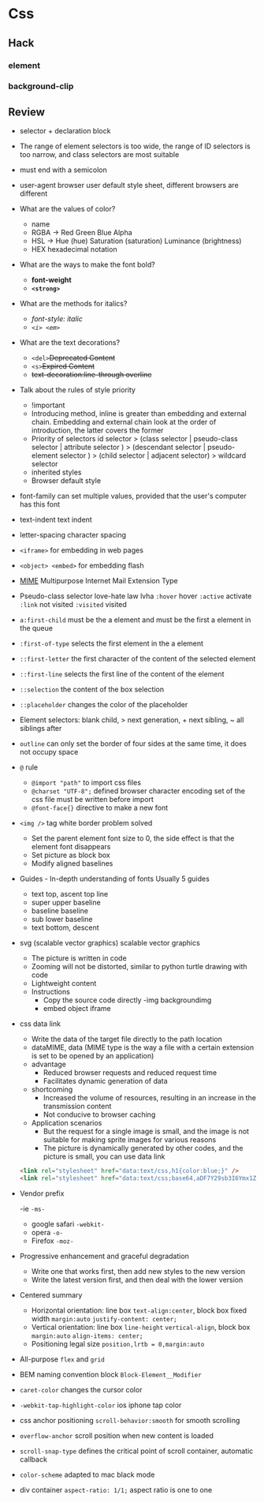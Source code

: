 # Css

## Hack

### element

<ClientOnly>
 <Element />
</ClientOnly>

### background-clip

<ClientOnly>
 <BackgroundClip />
</ClientOnly>

## Review

- selector + declaration block

- The range of element selectors is too wide, the range of ID selectors is too narrow, and class selectors are most suitable

- must end with a semicolon

- user-agent browser user default style sheet, different browsers are different

- What are the values ​​of color?

  - name
  - RGBA -> Red Green Blue Alpha
  - HSL -> Hue (hue) Saturation (saturation) Luminance (brightness)
  - HEX hexadecimal notation

- What are the ways to make the font bold?

  - <strong>font-weight</strong>
  - <strong>`<strong>`</strong>

- What are the methods for italics?

  - <em>font-style: italic</em>
  - <em>`<i> <em>`</em>

- What are the text decorations?

  - `<del>`<del>Deprecated Content</del>
  - `<s>`<s>Expired Content</s>
  - <s>text-decoration:line-through overline</s>

- Talk about the rules of style priority

  - !important
  - Introducing method, inline is greater than embedding and external chain. Embedding and external chain look at the order of introduction, the latter covers the former
  - Priority of selectors id selector > (class selector | pseudo-class selector | attribute selector ) > (descendant selector | pseudo-element selector ) > (child selector | adjacent selector) > wildcard selector
  - inherited styles
  - Browser default style

- font-family can set multiple values, provided that the user's computer has this font

- text-indent text indent

- letter-spacing character spacing

- `<iframe>` for embedding in web pages

- `<object> <embed>` for embedding flash

- [MIME](https://developer.mozilla.org/zh-CN/docs/Glossary/MIME_type) Multipurpose Internet Mail Extension Type

- Pseudo-class selector love-hate law lvha `:hover` hover `:active` activate `:link` not visited `:visited` visited

- `a:first-child` must be the a element and must be the first a element in the queue

- `:first-of-type` selects the first element in the a element

- `::first-letter` the first character of the content of the selected element

- `::first-line` selects the first line of the content of the element

- `::selection` the content of the box selection

- `::placeholder` changes the color of the placeholder

- Element selectors: blank child, \> next generation, \+ next sibling, \~ all siblings after

- `outline` can only set the border of four sides at the same time, it does not occupy space

- `@` rule

  - `@import "path"` to import css files
  - `@charset "UTF-8";` defined browser character encoding set of the css file must be written before import
  - `@font-face{}` directive to make a new font

- `<img />` tag white border problem solved

  - Set the parent element font size to 0, the side effect is that the element font disappears
  - Set picture as block box
  - Modify aligned baselines

- Guides - In-depth understanding of fonts Usually 5 guides

  - text top, ascent top line
  - super upper baseline
  - baseline baseline
  - sub lower baseline
  - text bottom, descent

- svg (scalable vector graphics) scalable vector graphics

  - The picture is written in code
  - Zooming will not be distorted, similar to python turtle drawing with code
  - Lightweight content
  - Instructions
    - Copy the source code directly -img backgroundimg
    - embed object iframe

- css data link

  - Write the data of the target file directly to the path location
  - dataMIME, data (MIME type is the way a file with a certain extension is set to be opened by an application)
  - advantage
    - Reduced browser requests and reduced request time
    - Facilitates dynamic generation of data
  - shortcoming
    - Increased the volume of resources, resulting in an increase in the transmission content
    - Not conducive to browser caching
  - Application scenarios
    - But the request for a single image is small, and the image is not suitable for making sprite images for various reasons
    - The picture is dynamically generated by other codes, and the picture is small, you can use data link

  ```html
  <link rel="stylesheet" href="data:text/css,h1{color:blue;}" />
  <link rel="stylesheet" href="data:text/css;base64,aDF7Y29sb3I6Ymx1ZTt9" />
  ```

- Vendor prefix

  -ie `-ms-`

  - google safari `-webkit-`
  - opera `-o-`
  - Firefox `-moz-`

- Progressive enhancement and graceful degradation

  - Write one that works first, then add new styles to the new version
  - Write the latest version first, and then deal with the lower version

- Centered summary

  - Horizontal orientation: line box `text-align:center`, block box fixed width `margin:auto` `justify-content: center;`
  - Vertical orientation: line box `line-height` `vertical-align`, block box `margin:auto` `align-items: center;`
  - Positioning legal size `position,lrtb = 0,margin:auto`

- All-purpose `flex` and `grid`

- BEM naming convention block `Block-Element__Modifier`

- `caret-color` changes the cursor color

- `-webkit-tap-highlight-color` ios iphone tap color

- css anchor positioning `scroll-behavior:smooth` for smooth scrolling

- `overflow-anchor` scroll position when new content is loaded

- `scroll-snap-type` defines the critical point of scroll container, automatic callback

- `color-scheme` adapted to mac black mode

- div container `aspect-ratio: 1/1;` aspect ratio is one to one

